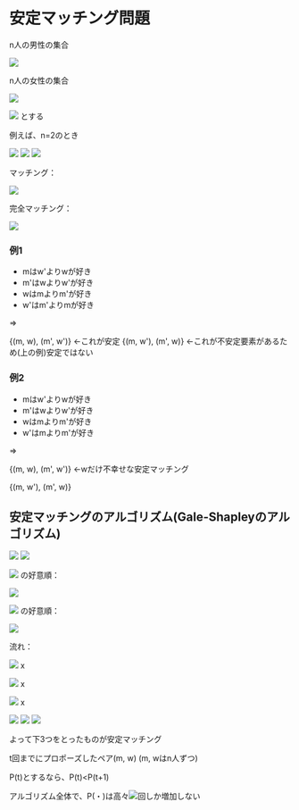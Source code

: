 # 安定マッチング問題

n人の男性の集合

<img src="https://latex.codecogs.com/gif.latex?%5Cdpi%7B150%7D%20M%20%3D%20%5C%7Bm_1%2C%20...%2C%20m_n%5C%7D">

n人の女性の集合

<img src="https://latex.codecogs.com/gif.latex?%5Cdpi%7B150%7D%20W%20%3D%20%5C%7Bw_1%2C%20...%2C%20w_n%5C%7D">

<img src="https://latex.codecogs.com/gif.latex?%5Cdpi%7B150%7D%20M%20%5Ctimes%20W%20%3D%20%5C%7B%28m%2C%20n%29%20%7C%20m%20%5Cin%20M%2C%20w%20%5Cin%20W%5C%7D"> とする

例えば、n=2のとき

<img src="https://latex.codecogs.com/gif.latex?%5Cdpi%7B150%7D%20M%20%3D%20%5C%7Bm_1%2C%20m_2%5C%7D">

<img src="https://latex.codecogs.com/gif.latex?%5Cdpi%7B150%7D%20W%20%3D%20%5C%7Bw_1%2C%20w_2%5C%7D">

<img src="https://latex.codecogs.com/gif.latex?%5Cdpi%7B150%7D%20M%20%5Ctimes%20W%20%3D%20%5C%7B%28m_1%2C%20w_1%29%2C%20%28m_1%2C%20w_2%29%2C%20%28m_2%2C%20w_1%29%2C%20%28m_2%2C%20w_2%29%5C%7D">

マッチング：

<img src="https://latex.codecogs.com/gif.latex?%5Cdpi%7B150%7D%20%5C%7B%28m_1%2C%20w_1%29%5C%7D%2C%20%5C%7B%28m_1%2C%20w_2%29%5C%7D%2C...%2C%20%5C%7B%28m_1%2C%20w_1%29%2C%20%28m_2%2C%20w_2%29%5C%7D%2C%20%5C%7B%28m_1%2C%20w_2%29%2C%20%28m_2%2C%20w_1%29%5C%7D">

完全マッチング：

<img src="https://latex.codecogs.com/gif.latex?%5Cdpi%7B150%7D%20%5C%7B%28m_1%2C%20w_1%29%2C%20%28m_2%2C%20w_2%29%5C%7D%2C%20%5C%7B%28m_1%2C%20w_2%29%2C%20%28m_2%2C%20w_1%29%5C%7D">

### 例1

- mはw'よりwが好き
- m'はwよりw'が好き
- wはmよりm'が好き
- w'はm'よりmが好き

=>

{(m, w), (m', w')} ←これが安定
{(m, w'), (m', w)} ←これが不安定要素があるため(上の例)安定ではない


### 例2

- mはw'よりwが好き
- m'はwよりw'が好き
- wはmよりm'が好き
- w'はmよりm'が好き

=>

{(m, w), (m', w')} ←wだけ不幸せな安定マッチング

{(m, w'), (m', w)}


## 安定マッチングのアルゴリズム(Gale-Shapleyのアルゴリズム)

<img src="https://latex.codecogs.com/gif.latex?%5Cdpi%7B150%7D%20M%20%3D%20%5C%7Bm_1%2C%20m_2%2C%20m_3%5C%7D">

<img src="https://latex.codecogs.com/gif.latex?%5Cdpi%7B150%7D%20W%20%3D%20%5C%7Bw_1%2C%20w_2%2C%20w_3%5C%7D">

<img src="https://latex.codecogs.com/gif.latex?%5Cdpi%7B150%7D%20m_1%2C%20m_2%2C%20m_3"> の好意順：

<img src="https://latex.codecogs.com/gif.latex?%5Cdpi%7B150%7D%20w_1%3Ew_2%3Ew_3">

<img src="https://latex.codecogs.com/gif.latex?%5Cdpi%7B150%7D%20w_1%2C%20w_2%2C%20w_3"> の好意順：

<img src="https://latex.codecogs.com/gif.latex?%5Cdpi%7B150%7D%20m_3%3Em_2%3Em_1">

流れ：

<img src="https://latex.codecogs.com/gif.latex?%5Cdpi%7B150%7D%20%28m_1%2C%20w_1%29"> x

<img src="https://latex.codecogs.com/gif.latex?%5Cdpi%7B150%7D%20%28m_2%2C%20w_1%29"> x

<img src="https://latex.codecogs.com/gif.latex?%5Cdpi%7B150%7D%20%28m_1%2C%20w_2%29"> x

<img src="https://latex.codecogs.com/gif.latex?%5Cdpi%7B150%7D%20%28m_3%2C%20w_1%29">

<img src="https://latex.codecogs.com/gif.latex?%5Cdpi%7B150%7D%20%28m_2%2C%20w_2%29">

<img src="https://latex.codecogs.com/gif.latex?%5Cdpi%7B150%7D%20%28m_1%2C%20w_3%29">

よって下3つをとったものが安定マッチング

t回までにプロポーズしたペア(m, w) (m, wはn人ずつ)

P(t)とするなら、P(t)<P(t+1)

アルゴリズム全体で、P(・)は高々<img src="https://latex.codecogs.com/gif.latex?%5Cdpi%7B150%7D%20n%5E2">回しか増加しない
